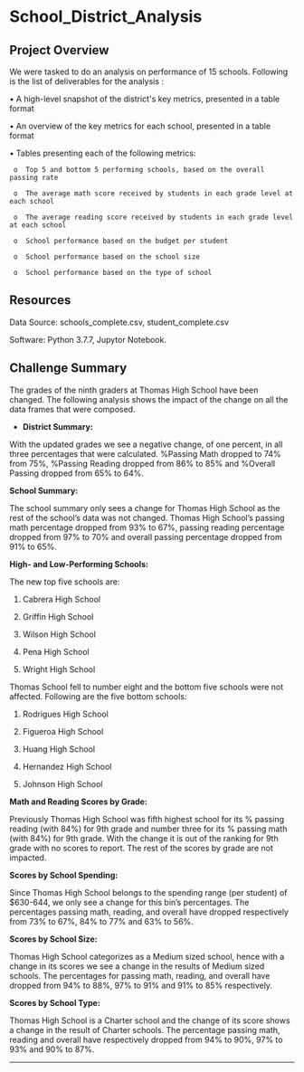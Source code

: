 # School_District_Analysis
## Project Overview
We were tasked to do an analysis on performance of 15 schools. Following is the list of deliverables for the analysis :

  •	A high-level snapshot of the district's key metrics, presented in a table format
  
  •	An overview of the key metrics for each school, presented in a table format
  
  •	Tables presenting each of the following metrics:  
   
     o	Top 5 and bottom 5 performing schools, based on the overall passing rate

     o	The average math score received by students in each grade level at each school

     o	The average reading score received by students in each grade level at each school

     o	School performance based on the budget per student

     o	School performance based on the school size 

     o	School performance based on the type of school

## Resources

Data Source: schools_complete.csv, student_complete.csv

Software: Python 3.7.7, Jupytor Notebook.

## Challenge Summary
The grades of the ninth graders at Thomas High School have been changed. The following analysis shows the impact of the change on all the data frames that were composed. 
-	**District Summary:**

With the updated grades we see a negative change, of one percent, in all three percentages that were calculated. %Passing Math dropped to 74% from 75%, %Passing Reading dropped from 86% to 85% and %Overall Passing dropped from 65% to 64%. 
 
**School Summary:**

  The school summary only sees a change for Thomas High School as the rest of the school’s data was not changed. 
  Thomas High School’s passing math percentage dropped from 93% to 67%, passing reading percentage dropped from 97% to 70% and overall     passing percentage dropped from 91% to 65%.
  
**High- and Low-Performing Schools:**

  The new top five schools are:
  
  1. Cabrera High School
  
  2. Griffin High School
  
  3. Wilson High School
  
  4. Pena High School
  
  5. Wright High School

  Thomas School fell to number eight and the bottom five schools were not affected. Following are the five bottom schools:

  1.	Rodrigues High School
  
  2.	Figueroa High School
  
  3.	Huang High School
  
  4.	Hernandez High School
  
  5.	Johnson High School
  
**Math and Reading Scores by Grade:**

Previously Thomas High School was fifth highest school for its % passing reading (with 84%) for 9th grade and number three for its % passing math (with 84%) for 9th grade. With the change it is out of the ranking for 9th grade with no scores to report. The rest of the scores by grade are not impacted.

**Scores by School Spending:**

Since Thomas High School belongs to the spending range (per student) of $630-644, we only see a change for this bin’s percentages. The percentages passing math, reading, and overall have dropped respectively from 73% to 67%, 84% to 77% and 63% to 56%.
 
**Scores by School Size:**

Thomas High School categorizes as a Medium sized school, hence with a change in its scores we see a change in the results of Medium sized schools. The percentages for passing math, reading, and overall have dropped from 94% to 88%, 97% to 91% and 91% to 85% respectively.

**Scores by School Type:** 

Thomas High School is a Charter school and the change of its score shows a change in the result of Charter schools. The percentage passing math, reading and overall have respectively dropped from 94% to 90%, 97% to 93% and 90% to 87%.

____________________________________________________________________________________________________________________________

